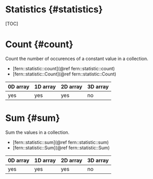 Statistics {#statistics}
==========

[TOC]


Count {#count}
=====
Count the number of occurences of a constant value in a collection.

- [fern::statistic::count](@ref fern::statistic::count)
- [fern::statistic::Count](@ref fern::statistic::Count)

0D array | 1D array | 2D array | 3D array
-------- | -------- | -------- | --------
yes      | yes      | yes      | no


Sum {#sum}
===
Sum the values in a collection.

- [fern::statistic::sum](@ref fern::statistic::sum)
- [fern::statistic::Sum](@ref fern::statistic::Sum)

0D array | 1D array | 2D array | 3D array
-------- | -------- | -------- | --------
yes      | yes      | yes      | no
